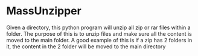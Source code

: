 # MassUnzipper
Given a directory, this python program will unzip all zip or rar files within a folder. 
The purpose of this is to unzip files and make sure all the content is moved to the main folder.
A good example of this is if a zip has 2 folders in it, the content in the 2 folder will be moved to the main directory
